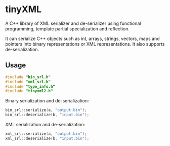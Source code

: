 # tinyXML
A C++ library of XML serializer and de-serializer using functional programming, template partial specialization and reflection.

It can serialize C++ objects such as int, arrays, strings, vectors, maps and pointers into binary representations or XML representations. It also supports de-serialization.



## Usage

```c++
#include "bin_srl.h"
#include "xml_srl.h"
#include "type_info.h"
#include "tinyxml2.h"
```



Binary serialization and de-serialization:

```C++
bin_srl::serialize(a, "output.bin");
bin_srl::deserialize(b, "input.bin");
```



XML serialization and de-serialization:

```C++
xml_srl::serialize(a, "output.bin");
xml_srl::deserialize(b, "input.bin");
```

